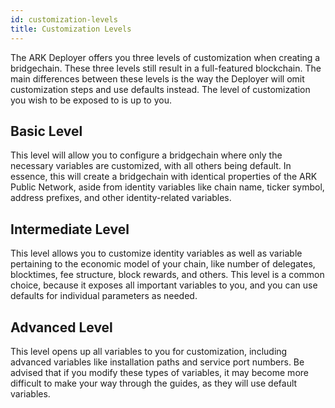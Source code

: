```yaml
---
id: customization-levels
title: Customization Levels
---
```


The ARK Deployer offers you three levels of customization when creating a bridgechain. These three levels still result in a full-featured blockchain. The main differences between these levels is the way the Deployer will omit customization steps and use defaults instead. The level of customization you wish to be exposed to is up to you.

## Basic Level
This level will allow you to configure a bridgechain where only the necessary variables are customized, with all others being default. In essence, this will create a bridgechain with identical properties of the ARK Public Network, aside from identity variables like chain name, ticker symbol, address prefixes, and other identity-related variables.

## Intermediate Level
This level allows you to customize identity variables as well as variable pertaining to the economic model of your chain, like number of delegates, blocktimes, fee structure, block rewards, and others. This level is a common choice, because it exposes all important variables to you, and you can use defaults for individual parameters as needed.

## Advanced Level
This level opens up all variables to you for customization, including advanced variables like installation paths and service port numbers. Be advised that if you modify these types of variables, it may become more difficult to make your way through the guides, as they will use default variables.
